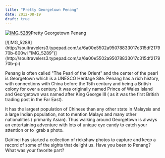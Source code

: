 ```yaml
---
title: "Pretty Georgetown Penang"
date: 2012-08-19
draft: true
---
```


[![IMG_5289](https://soultravelers3.typepad.com/.a/6a00e5502a9507883301761754ecb9970c-200wi "IMG_5289")](http://soultravelers3.typepad.com/.a/6a00e5502a9507883301761754ecb9970c-pi)Pretty Georgetown Penang  
  
  
  
  
  
  
  
  
  
  

<!--more--> [![IMG_5289](http://soultravelers3.typepad.com/.a/6a00e5502a95078833017c315df217970b-800wi "IMG_5289")](http://soultravelers3.typepad.com/.a/6a00e5502a95078833017c315df217970b-pi)

Penang is often called "The Pearl of the Orient" and the center of the pearl is Georgetown which is a UNESCO Heritage Site. Penang has a rich history,  with connections with China before the 15th century and being a British colony for over a century. It was originally named Prince of Wales Island and Georgetown was named after King George III ( as it was the first British trading post in the Far East).  
  
It has the largest population of Chinese than any other state in Malaysia and a large Indian population, not to mention Malays and many other nationalities ( primarily Asian). Thus walking around Georgetown is always an entertaining adventure with lots of unique eye candy to catch your attention or to  grab a photo.  
  
DaVinci has started a collection of rickshaw photos to capture and keep a record of some of the sights that delight us. Have you been to Penang? What was your favorite part?
